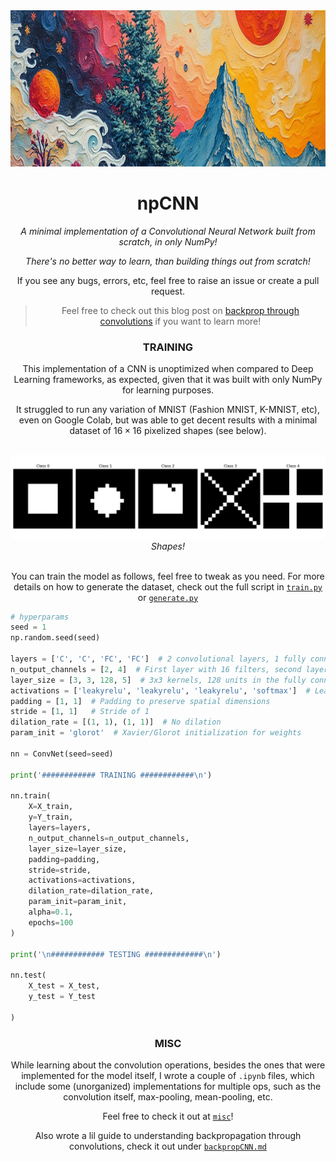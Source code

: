 <div align = 'center'>
<img height = 250 src = 'imgs/th.png'>

# npCNN

*A minimal implementation of a Convolutional Neural Network built from scratch, in only NumPy!*

*There's no better way to learn, than building things out from scratch!*

If you see any bugs, errors, etc, feel free to raise an issue or create a pull request.

> Feel free to check out this blog post on [backprop through convolutions]() if you want to learn more!

### TRAINING

This implementation of a CNN is unoptimized when compared to Deep Learning frameworks, as expected, given that it was built with only NumPy for learning purposes.

It struggled to run any variation of MNIST (Fashion MNIST, K-MNIST, etc), even on Google Colab, but was able to get decent results with a minimal dataset of $16 \times 16$ pixelized shapes (see below).

<br>
<div align = 'center'>
<img src = 'imgs/shape.png' width = 1000></img>
<br>
<em>Shapes!</em>
</div>
<br>

You can train the model as follows, feel free to tweak as you need. For more details on how to generate the dataset, check out the full script in [`train.py`](train.py) or [`generate.py`](generate.py)

</div >

```python
# hyperparams
seed = 1
np.random.seed(seed)

layers = ['C', 'C', 'FC', 'FC']  # 2 convolutional layers, 1 fully connected layer
n_output_channels = [2, 4]  # First layer with 16 filters, second layer with 32
layer_size = [3, 3, 128, 5]  # 3x3 kernels, 128 units in the fully connected layer, 5 classes
activations = ['leakyrelu', 'leakyrelu', 'leakyrelu', 'softmax']  # LeakyReLU for conv layers, Softmax for output
padding = [1, 1]  # Padding to preserve spatial dimensions
stride = [1, 1]   # Stride of 1
dilation_rate = [(1, 1), (1, 1)]  # No dilation
param_init = 'glorot'  # Xavier/Glorot initialization for weights

nn = ConvNet(seed=seed)

print('############ TRAINING ############\n')

nn.train(
    X=X_train,
    y=Y_train,
    layers=layers,
    n_output_channels=n_output_channels,
    layer_size=layer_size,
    padding=padding,
    stride=stride,
    activations=activations,
    dilation_rate=dilation_rate,
    param_init=param_init,
    alpha=0.1, 
    epochs=100
)

print('\n############ TESTING #############\n')

nn.test(
    X_test = X_test,
    y_test = Y_test    
    
)
```

<div align = 'center'>

### MISC

While learning about the convolution operations, besides the ones that were implemented for the model itself, I wrote a couple of `.ipynb` files, which include some (unorganized) implementations for multiple ops, such as the convolution itself, max-pooling, mean-pooling, etc.

Feel free to check it out at [`misc`](misc)!

Also wrote a lil guide to understanding backpropagation through convolutions, check it out under [`backpropCNN.md`](backpropCNN.md)

</div>